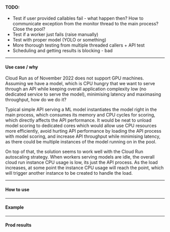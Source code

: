 #### TODO:

- Test if user provided callables fail - what happen then? How to communicate exception from the monitor thread to the main process? Close the pool?
- Test if a worker just fails (raise manually)
- Test with proper model (YOLO or something)
- More thorough testing from multiple threaded callers + API test
- Scheduling and getting results is blocking - bad

---

#### Use case / why

Cloud Run as of November 2022 does not support GPU machines. Assuming we have a model, 
which is CPU hungry that we want to serve through an API while keeping overall
application complexity low (no dedicated service to serve the model), minimising latency and
maximasing throughput, how do we do it?

Typical simple API serving a ML model instantiates the model right in the main process, which
consumes its memory and CPU cycles for scoring, which directly affects the API
performance. It would be neat to unload model scoring to dedicated cores which would
allow use CPU resources more efficiently, avoid hurting API performance by loading the 
API process with model scoring, and increase API throughput while minimising latency, as there
could be multiple instances of the model running on in the pool. 

On top of that, the solution seems to work well with the Cloud Run autoscaling strategy. When
workers serving models are idle, the overall cloud run instance CPU usage is low, its just
the API process. As the load increases, at some point the instance CPU usage will reach
the point, which will trigger another instance to be created to handle the load.

---


#### How to use

---

#### Example

--- 

#### Prod results


